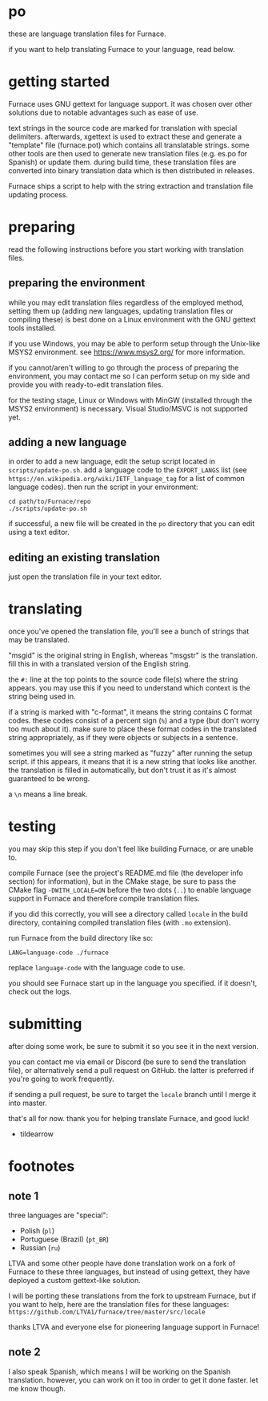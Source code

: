 # po

these are language translation files for Furnace.

if you want to help translating Furnace to your language, read below.

# getting started

Furnace uses GNU gettext for language support.
it was chosen over other solutions due to notable advantages such as ease of use.

text strings in the source code are marked for translation with special delimiters.
afterwards, xgettext is used to extract these and generate a "template" file (furnace.pot) which contains all translatable strings.
some other tools are then used to generate new translation files (e.g. es.po for Spanish) or update them.
during build time, these translation files are converted into binary translation data which is then distributed in releases.

Furnace ships a script to help with the string extraction and translation file updating process.

# preparing

read the following instructions before you start working with translation files.

## preparing the environment

while you may edit translation files regardless of the employed method, setting them up (adding new languages, updating translation files or compiling these) is best done on a Linux environment with the GNU gettext tools installed.

if you use Windows, you may be able to perform setup through the Unix-like MSYS2 environment. see https://www.msys2.org/ for more information.

if you cannot/aren't willing to go through the process of preparing the environment, you may contact me so I can perform setup on my side and provide you with ready-to-edit translation files.

for the testing stage, Linux or Windows with MinGW (installed through the MSYS2 environment) is necessary. Visual Studio/MSVC is not supported yet.

## adding a new language

in order to add a new language, edit the setup script located in `scripts/update-po.sh`.
add a language code to the `EXPORT_LANGS` list (see `https://en.wikipedia.org/wiki/IETF_language_tag` for a list of common language codes).
then run the script in your environment:

```
cd path/to/Furnace/repo
./scripts/update-po.sh
```

if successful, a new file will be created in the `po` directory that you can edit using a text editor.

## editing an existing translation

just open the translation file in your text editor.

# translating

once you've opened the translation file, you'll see a bunch of strings that may be translated.

"msgid" is the original string in English, whereas "msgstr" is the translation. fill this in with a translated version of the English string.

the `#:` line at the top points to the source code file(s) where the string appears. you may use this if you need to understand which context is the string being used in.

if a string is marked with "c-format", it means the string contains C format codes. these codes consist of a percent sign (`%`) and a type (but don't worry too much about it).
make sure to place these format codes in the translated string appropriately, as if they were objects or subjects in a sentence.

sometimes you will see a string marked as "fuzzy" after running the setup script. if this appears, it means that it is a new string that looks like another. the translation is filled in automatically, but don't trust it as it's almost guaranteed to be wrong.

a `\n` means a line break.

# testing

you may skip this step if you don't feel like building Furnace, or are unable to.

compile Furnace (see the project's README.md file (the developer info section) for information), but in the CMake stage, be sure to pass the CMake flag `-DWITH_LOCALE=ON` before the two dots (`..`) to enable language support in Furnace and therefore compile translation files.

if you did this correctly, you will see a directory called `locale` in the build directory, containing compiled translation files (with `.mo` extension).

run Furnace from the build directory like so:

```
LANG=language-code ./furnace
```

replace `language-code` with the language code to use.

you should see Furnace start up in the language you specified. if it doesn't, check out the logs.

# submitting

after doing some work, be sure to submit it so you see it in the next version.

you can contact me via email or Discord (be sure to send the translation file), or alternatively send a pull request on GitHub. the latter is preferred if you're going to work frequently.

if sending a pull request, be sure to target the `locale` branch until I merge it into master.

that's all for now. thank you for helping translate Furnace, and good luck!

- tildearrow

# footnotes

## note 1

three languages are "special":

- Polish (`pl`)
- Portuguese (Brazil) (`pt_BR`)
- Russian (`ru`)

LTVA and some other people have done translation work on a fork of Furnace to these three languages, but instead of using gettext, they have deployed a custom gettext-like solution.

I will be porting these translations from the fork to upstream Furnace, but if you want to help, here are the translation files for these languages: `https://github.com/LTVA1/furnace/tree/master/src/locale`

thanks LTVA and everyone else for pioneering language support in Furnace!

## note 2

I also speak Spanish, which means I will be working on the Spanish translation.
however, you can work on it too in order to get it done faster. let me know though.
